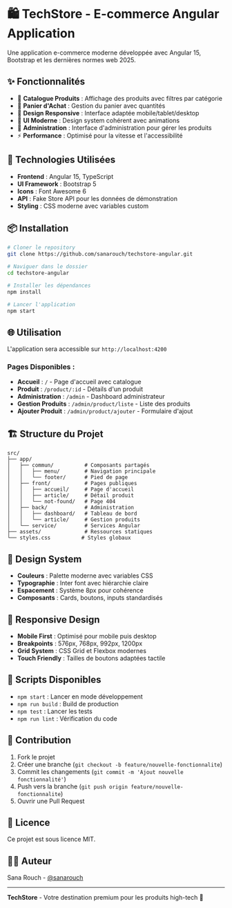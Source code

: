 # 🛍️ TechStore - E-commerce Angular Application

Une application e-commerce moderne développée avec Angular 15, Bootstrap et les dernières normes web 2025.

## ✨ Fonctionnalités

- 🏪 **Catalogue Produits** : Affichage des produits avec filtres par catégorie
- 🛒 **Panier d'Achat** : Gestion du panier avec quantités
- 📱 **Design Responsive** : Interface adaptée mobile/tablet/desktop
- 🎨 **UI Moderne** : Design system cohérent avec animations
- 🔐 **Administration** : Interface d'administration pour gérer les produits
- ⚡ **Performance** : Optimisé pour la vitesse et l'accessibilité

## 🚀 Technologies Utilisées

- **Frontend** : Angular 15, TypeScript
- **UI Framework** : Bootstrap 5
- **Icons** : Font Awesome 6
- **API** : Fake Store API pour les données de démonstration
- **Styling** : CSS moderne avec variables custom

## 📦 Installation

```bash
# Cloner le repository
git clone https://github.com/sanarouch/techstore-angular.git

# Naviguer dans le dossier
cd techstore-angular

# Installer les dépendances
npm install

# Lancer l'application
npm start
```

## 🌐 Utilisation

L'application sera accessible sur `http://localhost:4200`

### Pages Disponibles :
- **Accueil** : `/` - Page d'accueil avec catalogue
- **Produit** : `/product/:id` - Détails d'un produit
- **Administration** : `/admin` - Dashboard administrateur
- **Gestion Produits** : `/admin/product/liste` - Liste des produits
- **Ajouter Produit** : `/admin/product/ajouter` - Formulaire d'ajout

## 🏗️ Structure du Projet

```
src/
├── app/
│   ├── commun/          # Composants partagés
│   │   ├── menu/        # Navigation principale
│   │   └── footer/      # Pied de page
│   ├── front/           # Pages publiques
│   │   ├── accueil/     # Page d'accueil
│   │   ├── article/     # Détail produit
│   │   └── not-found/   # Page 404
│   ├── back/            # Administration
│   │   ├── dashboard/   # Tableau de bord
│   │   └── article/     # Gestion produits
│   └── service/         # Services Angular
├── assets/              # Ressources statiques
└── styles.css          # Styles globaux
```

## 🎨 Design System

- **Couleurs** : Palette moderne avec variables CSS
- **Typographie** : Inter font avec hiérarchie claire
- **Espacement** : Système 8px pour cohérence
- **Composants** : Cards, boutons, inputs standardisés

## 📱 Responsive Design

- **Mobile First** : Optimisé pour mobile puis desktop
- **Breakpoints** : 576px, 768px, 992px, 1200px
- **Grid System** : CSS Grid et Flexbox modernes
- **Touch Friendly** : Tailles de boutons adaptées tactile

## 🔧 Scripts Disponibles

- `npm start` : Lancer en mode développement
- `npm run build` : Build de production
- `npm test` : Lancer les tests
- `npm run lint` : Vérification du code

## 🤝 Contribution

1. Fork le projet
2. Créer une branche (`git checkout -b feature/nouvelle-fonctionnalite`)
3. Commit les changements (`git commit -m 'Ajout nouvelle fonctionnalité'`)
4. Push vers la branche (`git push origin feature/nouvelle-fonctionnalite`)
5. Ouvrir une Pull Request

## 📄 Licence

Ce projet est sous licence MIT.

## 👨‍💻 Auteur

Sana Rouch - [@sanarouch](https://github.com/sanarouch)

---

**TechStore** - Votre destination premium pour les produits high-tech 🚀